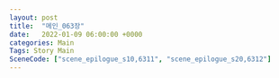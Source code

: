 ```yaml
---
layout: post
title:  "메인_063장"
date:   2022-01-09 06:00:00 +0000
categories: Main
Tags: Story Main
SceneCode: ["scene_epilogue_s10,6311", "scene_epilogue_s20,6312"]
---
```

